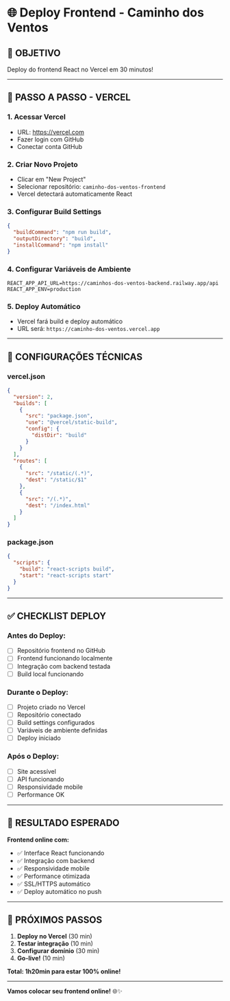 # 🌐 Deploy Frontend - Caminho dos Ventos

## 🎯 OBJETIVO
Deploy do frontend React no Vercel em 30 minutos!

---

## 🚀 PASSO A PASSO - VERCEL

### **1. Acessar Vercel**
- URL: https://vercel.com
- Fazer login com GitHub
- Conectar conta GitHub

### **2. Criar Novo Projeto**
- Clicar em "New Project"
- Selecionar repositório: `caminho-dos-ventos-frontend`
- Vercel detectará automaticamente React

### **3. Configurar Build Settings**
```json
{
  "buildCommand": "npm run build",
  "outputDirectory": "build",
  "installCommand": "npm install"
}
```

### **4. Configurar Variáveis de Ambiente**
```env
REACT_APP_API_URL=https://caminhos-dos-ventos-backend.railway.app/api
REACT_APP_ENV=production
```

### **5. Deploy Automático**
- Vercel fará build e deploy automático
- URL será: `https://caminho-dos-ventos.vercel.app`

---

## 🔧 CONFIGURAÇÕES TÉCNICAS

### **vercel.json**
```json
{
  "version": 2,
  "builds": [
    {
      "src": "package.json",
      "use": "@vercel/static-build",
      "config": {
        "distDir": "build"
      }
    }
  ],
  "routes": [
    {
      "src": "/static/(.*)",
      "dest": "/static/$1"
    },
    {
      "src": "/(.*)",
      "dest": "/index.html"
    }
  ]
}
```

### **package.json**
```json
{
  "scripts": {
    "build": "react-scripts build",
    "start": "react-scripts start"
  }
}
```

---

## ✅ CHECKLIST DEPLOY

### **Antes do Deploy:**
- [ ] Repositório frontend no GitHub
- [ ] Frontend funcionando localmente
- [ ] Integração com backend testada
- [ ] Build local funcionando

### **Durante o Deploy:**
- [ ] Projeto criado no Vercel
- [ ] Repositório conectado
- [ ] Build settings configurados
- [ ] Variáveis de ambiente definidas
- [ ] Deploy iniciado

### **Após o Deploy:**
- [ ] Site acessível
- [ ] API funcionando
- [ ] Responsividade mobile
- [ ] Performance OK

---

## 🎉 RESULTADO ESPERADO

**Frontend online com:**
- ✅ Interface React funcionando
- ✅ Integração com backend
- ✅ Responsividade mobile
- ✅ Performance otimizada
- ✅ SSL/HTTPS automático
- ✅ Deploy automático no push

---

## 🚀 PRÓXIMOS PASSOS

1. **Deploy no Vercel** (30 min)
2. **Testar integração** (10 min)
3. **Configurar domínio** (30 min)
4. **Go-live!** (10 min)

**Total: 1h20min para estar 100% online!**

---

**Vamos colocar seu frontend online!** 🌐✨
